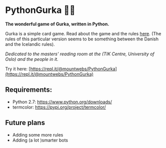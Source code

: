 # PythonGurka 🥒🐍
**The wonderful game of Gurka, written in Python.**

Gurka is a simple card game. Read about the game and the rules [here](https://www.pagat.com/last/cucumber.html). (The rules of this particular version seems to be something between the Danish and the Icelandic rules).

*Dedicated to the masters' reading room at the (TIK Centre, University of Oslo) and the people in it.*

Try it here: [https://repl.it/@mountwebs/PythonGurka](https://repl.it/@mountwebs/PythonGurka)

## Requirements:

- Python 2.7: https://www.python.org/downloads/
- termcolor: https://pypi.org/project/termcolor/

## Future plans
- Adding some more rules
- Adding (a lot )smarter bots
